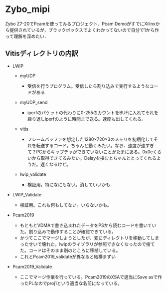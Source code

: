 # Zybo_mipi

Zybo Z7-20でPcamを使ってみるプロジェクト．Pcam DemoがすでにXilinxから提供されているが，ブラックボックスでよくわかってないので自分で1から作って理解を深めたい．

## Vitisディレクトリの内訳

- LWIP

  - myUDP
    - 受信を行うプログラム。受信したら割り込みで実行するようなコードがある
  - myUDP_send
    - iperfのパケットの代わりに0-255のカウントをBUFに入れてそれを繰り返しiperfのように時間まで送る。速度も出してくれる。
  - vitis
    - フレームバッファを想定した1280×720×3のメモリを初期化してそれを転送するコード。ちゃんと動くみたい。なお、速度が速すぎて？PCからキャプチャができていないことがたまにある。0x0eくらいから取得できてるみたい。Delayを挟むとちゃんととってくれるようだ。遅くなるけど。

  - lwip_validate
    - 検証用。特になにもない。消していいかも

- LWIP_Validate
  - 検証用。これも何もしてない。いらないかも。
- Pcam2019
  - もともとVDMAで書き込まれたデータをPSから読むコードを書いていた。割り込みで動作することが確認できている。
  - かつてここでマージしようとしたが、変にディレクトリを移動してしまったせいで壊れた。lwipのライブラリが参照できなくなったので捨てた。コードはそのまま別のところに移植している。
  - これとPcam2019_validateが異なると結構まずい
- Pcam2019_Validate
  - ここでマージ作業を行っている。Pcam2019のXSAで適当にSave asで作ったPLなのでproj1という適当な名前になっている。